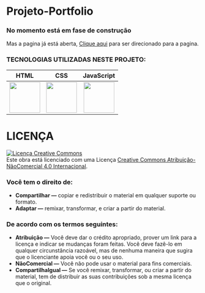 # Projeto-Portfolio
<h3> No momento está em fase de construção </h3>
<p> Mas a pagina já está aberta, <a href="https://eucarlos.github.io/Projeto-Portfolio/">Clique aqui</a> para ser direcionado para a pagina. </p>
<h3>TECNOLOGIAS UTILIZADAS NESTE PROJETO: </h3>
  
HTML | CSS | JavaScript
:---: | :---: | :---:
<img src="https://icons.iconarchive.com/icons/cornmanthe3rd/plex/256/Other-html-5-icon.png" width="80">|<img src="https://cdn.clipart.email/644c01230b320e0f2ee93a7b64e3c54e_css-3-logo-png-picture-364523-css-3-logo-png_1600-1600.png" width="80">|<img src="https://upload.wikimedia.org/wikipedia/commons/thumb/9/99/Unofficial_JavaScript_logo_2.svg/1024px-Unofficial_JavaScript_logo_2.svg.png" width="80">

# LICENÇA
<a rel="license" href="http://creativecommons.org/licenses/by-nc/4.0/"><img alt="Licença Creative Commons" style="border-width:0" src="https://i.creativecommons.org/l/by-nc/4.0/88x31.png" /></a><br />Este obra está licenciado com uma Licença <a rel="license" href="http://creativecommons.org/licenses/by-nc/4.0/">Creative Commons Atribuição-NãoComercial 4.0 Internacional</a>.

<h3> Você tem o direito de: </h3>
<ul>
  <li><b>Compartilhar —</b> copiar e redistribuir o material em qualquer suporte ou formato.</li>
  <li><b>Adaptar —</b> remixar, transformar, e criar a partir do material. </li>
</ul>
<h3> De acordo com os termos seguintes:</h3>
<ul>
  <li><b>Atribuição —</b> Você deve dar o crédito apropriado, prover um link para a licença e indicar se mudanças foram feitas. Você deve fazê-lo em qualquer circunstância razoável, mas de nenhuma maneira que sugira que o licenciante apoia você ou o seu uso.</li>
  <li><b>NãoComercial —</b> Você não pode usar o material para fins comerciais.</li>
  <li><b>CompartilhaIgual —</b> Se você remixar, transformar, ou criar a partir do material, tem de distribuir as suas contribuições sob a mesma licença que o original.</li>
</ul>
